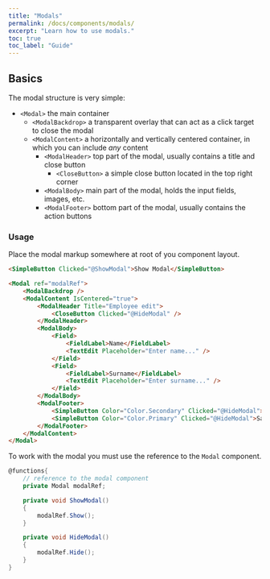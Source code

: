 ```yaml
---
title: "Modals"
permalink: /docs/components/modals/
excerpt: "Learn how to use modals."
toc: true
toc_label: "Guide"
---
```


## Basics

The modal structure is very simple:

- `<Modal>` the main container
  - `<ModalBackdrop>` a transparent overlay that can act as a click target to close the modal
  - `<ModalContent>` a horizontally and vertically centered container, in which you can include _any_ content
    - `<ModalHeader>` top part of the modal, usually contains a title and close button
      - `<CloseButton>` a simple close button located in the top right corner
    - `<ModalBody>` main part of the modal, holds the input fields, images, etc.
    - `<ModalFooter>` bottom part of the modal, usually contains the action buttons


### Usage

Place the modal markup somewhere at root of you component layout.

```html
<SimpleButton Clicked="@ShowModal">Show Modal</SimpleButton>

<Modal ref="modalRef">
    <ModalBackdrop />
    <ModalContent IsCentered="true">
        <ModalHeader Title="Employee edit">
            <CloseButton Clicked="@HideModal" />
        </ModalHeader>
        <ModalBody>
            <Field>
                <FieldLabel>Name</FieldLabel>
                <TextEdit Placeholder="Enter name..." />
            </Field>
            <Field>
                <FieldLabel>Surname</FieldLabel>
                <TextEdit Placeholder="Enter surname..." />
            </Field>
        </ModalBody>
        <ModalFooter>
            <SimpleButton Color="Color.Secondary" Clicked="@HideModal">Close</SimpleButton>
            <SimpleButton Color="Color.Primary" Clicked="@HideModal">Save Changes</SimpleButton>
        </ModalFooter>
    </ModalContent>
</Modal>
```

To work with the modal you must use the reference to the `Modal` component.

```cs
@functions{
    // reference to the modal component
    private Modal modalRef;

    private void ShowModal()
    {
        modalRef.Show();
    }

    private void HideModal()
    {
        modalRef.Hide();
    }
}
```